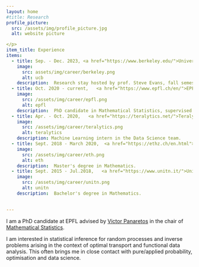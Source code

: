 ```yaml
---
layout: home
#title: Research
profile_picture:
  src: /assets/img/profile_picture.jpg
  alt: website picture

</p>
item_title: Experience
items:
  - title: Sep. - Dec. 2023, <a href="https://www.berkeley.edu/">University of California Berkeley</a> (US)
    image:
      src: assets/img/career/berkeley.png
      alt: ucb
    description:  Research stay hosted by prof. Steve Evans, fall semester.
  - title: Oct. 2020 - current,   <a href="https://www.epfl.ch/en/">EPFL</a> (Lausanne, CH)
    image:
      src: /assets/img/career/epfl.png
      alt: epfl
    description:  PhD candidate in Mathematical Statistics, supervised by prof. Victor Panaretos.
  - title: Apr. - Oct. 2020,   <a href="https://teralytics.net/">Teralytics AG</a> (Zürich, CH)
    image:
      src: /assets/img/career/teralytics.png
      alt: teralytics
    description: Machine Learning intern in the Data Science team.
  - title: Sept. 2018 - March 2020,  <a href="https://ethz.ch/en.html">ETH</a> (Zürich, CH)
    image:
      src: /assets/img/career/eth.png
      alt: eth
    description:  Master's degree in Mathematics.
  - title: Sept. 2015 - Jul.2018,   <a href="https://www.unitn.it/">Università degli Studi di Trento</a> (IT)
    image:
      src: /assets/img/career/unitn.png
      alt: unitn
    description:  Bachelor's degree in Mathematics.

    
---
```


<p>
  I am a PhD candidate at EPFL advised by <a href="https://people.epfl.ch/victor.panaretos">Victor Panaretos</a> in the chair of <a href="https://www.epfl.ch/labs/smat/">Mathematical Statistics</a>.
<p>
    
<p>
I am interested in statistical inference for random processes and inverse problems arising in the context of optimal transport and functional data analysis. 
This often brings me in close contact with pure/applied probability, optimisation and data science.
</p>

<!--
<p>
<a href="https://drive.google.com/file/d/1_PYzH8-wOuT78wAKTPdkZmi2g8Ji8mOA/view">Full CV.</a>
</p>
-->

<!-- <br/><br/>
  
  
<p>
  <h4>My research interests</h4>
<p> -->
  






